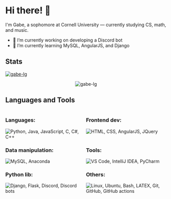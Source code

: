 # Hi there! 👋

I'm Gabe, a sophomore at Cornell University &mdash; currently studying CS, 
math, and music.

- 🔭 I’m currently working on developing a Discord bot
- 🌱 I’m currently learning MySQL, AngularJS, and Django

<!--
**gabe-lg/gabe-lg** is a ✨ _special_ ✨ repository because its `README.md` (this file) appears on your GitHub profile.

Here are some ideas to get you started:

- 🔭 I’m currently working on ...
- 🌱 I’m currently learning ...
- 👯 I’m looking to collaborate on ...
- 🤔 I’m looking for help with ...
- 💬 Ask me about ...
- 📫 How to reach me: ...
- 😄 Pronouns: ...
- ⚡ Fun fact: ...
-->

<style>
.grid {
  width: 50%;
  float: left;
}

.left {
  clear: left;
}
</style>

<!-- profile views -->
<!--<p> <img src="https://komarev.com/ghpvc/?username=gabe-lg&label=Profile%20views&color=0e75b6&style=flat" alt="gabe-lg" /> </p>-->

## Stats
<p> <a href="https://github.com/ryo-ma/github-profile-trophy"><img 
src="https://github-profile-trophy.vercel.app/?username=gabe-lg" 
alt="gabe-lg" /></a></p>

<p style="text-align: center;"><img src="https://github-readme-stats.vercel.
app/api/top-langs?
username=gabe-lg&show_icons=true&locale=en&layout=compact" alt="gabe-lg" 
style="width: 50%; text-align: center;"></p>

## Languages and Tools
<div class="grid">
<h3>Languages:</h3>
<img src="https://skillicons.dev/icons?i=py,java,js,c,cs,
cpp&theme=light&perline=3" title="Python, Java, JavaScript, C, C#, C++">
</div>

<div class="grid">
<h3>Frontend dev:</h3>
<img src="https://skillicons.dev/icons?i=html,css,angular,jquery,
bootstrap&theme=light&perline=3" title="HTML, CSS, AngularJS, JQuery">
</div>

<div class="grid left">
<h3>Data manipulation:</h3>
<img src="https://skillicons.dev/icons?i=mysql,
anaconda&theme=light&perline=3" title="MySQL, Anaconda">
</div>

<div class="grid">
<h3>Tools:</h3>
<img src="https://skillicons.dev/icons?i=vscode,idea,
pycharm&theme=light&perline=3" title="VS Code, IntelliJ IDEA, PyCharm">
</div>

<div class="grid left">
<h3>Python lib:</h3>
<img src="https://skillicons.dev/icons?i=django,flask,discord,
bots&theme=light&perline=3" title="Django, Flask, Discord, Discord bots">
</div>

<div class="grid">
<h3>Others:</h3>
<img src="https://skillicons.dev/icons?i=linux,ubuntu,bash,latex,git,
github,githubactions&theme=light&perline=3" title="Linux, Ubuntu, Bash, 
LATEX, Git, GitHub, GitHub actions">
</div>

[//]: # (<p> <a href="https://angular.io" target="_blank" rel="noreferrer"> <img src="https://angular.io/assets/images/logos/angular/angular.svg" alt="angular" width="40" height="40"/> </a> <a href="https://angular.io" target="_blank" rel="noreferrer"> <img src="https://raw.githubusercontent.com/devicons/devicon/master/icons/angularjs/angularjs-original-wordmark.svg" alt="angularjs" width="40" height="40"/> </a> <a href="https://getbootstrap.com" target="_blank" rel="noreferrer"> <img src="https://raw.githubusercontent.com/devicons/devicon/master/icons/bootstrap/bootstrap-plain-wordmark.svg" alt="bootstrap" width="40" height="40"/> </a> <a href="https://www.cprogramming.com/" target="_blank" rel="noreferrer"> <img src="https://raw.githubusercontent.com/devicons/devicon/master/icons/c/c-original.svg" alt="c" width="40" height="40"/> </a> <a href="https://www.w3schools.com/cpp/" target="_blank" rel="noreferrer"> <img src="https://raw.githubusercontent.com/devicons/devicon/master/icons/cplusplus/cplusplus-original.svg" alt="cplusplus" width="40" height="40"/> </a> <a href="https://www.w3schools.com/cs/" target="_blank" rel="noreferrer"> <img src="https://raw.githubusercontent.com/devicons/devicon/master/icons/csharp/csharp-original.svg" alt="csharp" width="40" height="40"/> </a> <a href="https://www.w3schools.com/css/" target="_blank" rel="noreferrer"> <img src="https://raw.githubusercontent.com/devicons/devicon/master/icons/css3/css3-original-wordmark.svg" alt="css3" width="40" height="40"/> </a> <a href="https://www.djangoproject.com/" target="_blank" rel="noreferrer"> <img src="https://cdn.worldvectorlogo.com/logos/django.svg" alt="django" width="40" height="40"/> </a> <a href="https://www.w3.org/html/" target="_blank" rel="noreferrer"> <img src="https://raw.githubusercontent.com/devicons/devicon/master/icons/html5/html5-original-wordmark.svg" alt="html5" width="40" height="40"/> </a> <a href="https://www.java.com" target="_blank" rel="noreferrer"> <img src="https://raw.githubusercontent.com/devicons/devicon/master/icons/java/java-original.svg" alt="java" width="40" height="40"/> </a> <a href="https://developer.mozilla.org/en-US/docs/Web/JavaScript" target="_blank" rel="noreferrer"> <img src="https://raw.githubusercontent.com/devicons/devicon/master/icons/javascript/javascript-original.svg" alt="javascript" width="40" height="40"/> </a> <a href="https://www.linux.org/" target="_blank" rel="noreferrer"> <img src="https://raw.githubusercontent.com/devicons/devicon/master/icons/linux/linux-original.svg" alt="linux" width="40" height="40"/> </a> <a href="https://www.mysql.com/" target="_blank" rel="noreferrer"> <img src="https://raw.githubusercontent.com/devicons/devicon/master/icons/mysql/mysql-original-wordmark.svg" alt="mysql" width="40" height="40"/> </a> <a href="https://www.python.org" target="_blank" rel="noreferrer"> <img src="https://raw.githubusercontent.com/devicons/devicon/master/icons/python/python-original.svg" alt="python" width="40" height="40"/> </a> </p>)
<div style="clear: both;"></div>

<!--
## My stats

<p>&nbsp;<img src="https://github-readme-stats.vercel.app/api?
username=gabe-lg&show_icons=true&locale=en" alt="gabe-lg" style="width: 
70%;"></p>

<p><img src="https://github-readme-streak-stats.herokuapp.com/?user=gabe-lg&" alt="gabe-lg" /></p>
-->